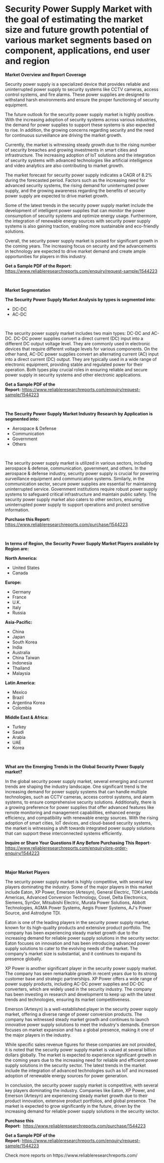 <p><h1>Security Power Supply Market with the goal of estimating the market size and future growth potential of various market segments based on component, applications, end user and region</h1></p><p><strong>Market Overview and Report Coverage</strong></p>
<p><p>Security power supply is a specialized device that provides reliable and uninterrupted power supply to security systems like CCTV cameras, access control systems, and fire alarms. These power supplies are designed to withstand harsh environments and ensure the proper functioning of security equipment.</p><p>The future outlook for the security power supply market is highly positive. With the increasing adoption of security systems across various industries, the demand for power supplies to support these systems is also expected to rise. In addition, the growing concerns regarding security and the need for continuous surveillance are driving the market growth.</p><p>Currently, the market is witnessing steady growth due to the rising number of security breaches and growing investments in smart cities and infrastructure. The increasing adoption of IoT solutions and the integration of security systems with advanced technologies like artificial intelligence and video analytics are also contributing to market growth.</p><p>The market forecast for security power supply indicates a CAGR of 8.2% during the forecasted period. Factors such as the increasing need for advanced security systems, the rising demand for uninterrupted power supply, and the growing awareness regarding the benefits of security power supply are expected to drive market growth.</p><p>Some of the latest trends in the security power supply market include the development of intelligent power supplies that can monitor the power consumption of security systems and optimize energy usage. Furthermore, the integration of renewable energy sources with security power supply systems is also gaining traction, enabling more sustainable and eco-friendly solutions.</p><p>Overall, the security power supply market is poised for significant growth in the coming years. The increasing focus on security and the advancements in technology are expected to drive market demand and create ample opportunities for players in this industry.</p></p>
<p><strong>Get a Sample PDF of the Report:</strong> <a href="https://www.reliableresearchreports.com/enquiry/request-sample/1544223">https://www.reliableresearchreports.com/enquiry/request-sample/1544223</a></p>
<p>&nbsp;</p>
<p><strong>Market Segmentation</strong></p>
<p><strong>The Security Power Supply Market Analysis by types is segmented into:</strong></p>
<p><ul><li>DC-DC</li><li>AC-DC</li></ul></p>
<p>&nbsp;</p>
<p><p>The security power supply market includes two main types: DC-DC and AC-DC. DC-DC power supplies convert a direct current (DC) input into a different DC output voltage level. They are commonly used in electronic devices that require different voltage levels for various components. On the other hand, AC-DC power supplies convert an alternating current (AC) input into a direct current (DC) output. They are typically used in a wide range of electronic equipment, providing stable and regulated power for their operation. Both types play crucial roles in ensuring reliable and secure power supply in security systems and other electronic applications.</p></p>
<p><strong>Get a Sample PDF of the Report:</strong>&nbsp;<a href="https://www.reliableresearchreports.com/enquiry/request-sample/1544223">https://www.reliableresearchreports.com/enquiry/request-sample/1544223</a></p>
<p>&nbsp;</p>
<p><strong>The Security Power Supply Market Industry Research by Application is segmented into:</strong></p>
<p><ul><li>Aerospace & Defense</li><li>Communication</li><li>Government</li><li>Others</li></ul></p>
<p>&nbsp;</p>
<p><p>The security power supply market is utilized in various sectors, including aerospace & defense, communication, government, and others. In the aerospace & defense industry, security power supply is crucial for powering surveillance equipment and communication systems. Similarly, in the communication sector, secure power supplies are essential for maintaining uninterrupted service. Government institutions require robust power supply systems to safeguard critical infrastructure and maintain public safety. The security power supply market also caters to other sectors, ensuring uninterrupted power supply to support operations and protect sensitive information.</p></p>
<p><strong>Purchase this Report:</strong>&nbsp; <a href="https://www.reliableresearchreports.com/purchase/1544223">https://www.reliableresearchreports.com/purchase/1544223</a></p>
<p>&nbsp;</p>
<p><strong>In terms of Region, the Security Power Supply Market Players available by Region are:</strong></p>
<p>
    <p> <strong> North America: </strong>
        <ul>
            <li>United States</li>
            <li>Canada</li>
        </ul>
        </p> 
    <p> <strong> Europe: </strong>
        <ul>
            <li>Germany</li>
            <li>France</li>
            <li>U.K.</li>
            <li>Italy</li>
            <li>Russia</li>
        </ul>
        </p> 
    <p> <strong> Asia-Pacific: </strong>
        <ul>
            <li>China</li>
            <li>Japan</li>
            <li>South Korea</li>
            <li>India</li>
            <li>Australia</li>
            <li>China Taiwan</li>
            <li>Indonesia</li>
            <li>Thailand</li>
            <li>Malaysia</li>
        </ul>
        </p> 
    <p> <strong> Latin America: </strong>
        <ul>
            <li>Mexico</li>
            <li>Brazil</li>
            <li>Argentina Korea</li>
            <li>Colombia</li>
        </ul>
        </p> 
    <p> <strong> Middle East & Africa: </strong>
        <ul>
            <li>Turkey</li>
            <li>Saudi</li>
            <li>Arabia</li>
            <li>UAE</li>
            <li>Korea</li>
        </ul>
    </p>
    </p>
<p>&nbsp;</p>
<p><strong>What are the Emerging Trends in the Global Security Power Supply market?</strong></p>
<p><p>In the global security power supply market, several emerging and current trends are shaping the industry landscape. One significant trend is the increasing demand for power supply systems that can handle multiple technologies, such as CCTV cameras, access control systems, and alarm systems, to ensure comprehensive security solutions. Additionally, there is a growing preference for power supplies that offer advanced features like remote monitoring and management capabilities, enhanced energy efficiency, and compatibility with renewable energy sources. With the rising adoption of smart cities, IoT devices, and cloud-based security systems, the market is witnessing a shift towards integrated power supply solutions that can support these interconnected systems efficiently.</p></p>
<p><strong>Inquire or Share Your Questions If Any Before Purchasing This Report</strong>- <a href="https://www.reliableresearchreports.com/enquiry/pre-order-enquiry/1544223">https://www.reliableresearchreports.com/enquiry/pre-order-enquiry/1544223</a></p>
<p>&nbsp;</p>
<p><strong>Major Market Players</strong></p>
<p><p>The security power supply market is highly competitive, with several key players dominating the industry. Some of the major players in this market include Eaton, XP Power, Emerson (Artesyn), General Electric, TDK-Lambda Americas, Advanced Conversion Technology, Cosel, Delta Electronics, Siemens, SynQor, Mitsubishi Electric, Murata Power Solutions, Abbott Technologies, AGMA Power Systems, Aegis Power Systems, AJ's Power Source, and Astrodyne TDI.</p><p>Eaton is one of the leading players in the security power supply market, known for its high-quality products and extensive product portfolio. The company has been experiencing steady market growth due to the increasing demand for reliable power supply solutions in the security sector. Eaton focuses on innovation and has been introducing advanced power supply solutions to cater to the evolving needs of the market. The company's market size is substantial, and it continues to expand its presence globally.</p><p>XP Power is another significant player in the security power supply market. The company has seen remarkable growth in recent years due to its strong customer base and strategic partnerships. XP Power offers a wide range of power supply products, including AC-DC power supplies and DC-DC converters, which are widely used in the security industry. The company has been investing in research and development to keep up with the latest trends and technologies, ensuring its market competitiveness.</p><p>Emerson (Artesyn) is a well-established player in the security power supply market, offering a diverse range of power conversion products. The company has witnessed steady market growth and continues to launch innovative power supply solutions to meet the industry's demands. Emerson focuses on market expansion and has a global presence, making it one of the major players in the industry.</p><p>While specific sales revenue figures for these companies are not provided, it is noted that the security power supply market is valued at several billion dollars globally. The market is expected to experience significant growth in the coming years due to the increasing need for reliable and efficient power supply solutions in the security sector. The latest trends in the market include the integration of advanced technologies such as IoT and increased adoption of renewable energy sources for power generation.</p><p>In conclusion, the security power supply market is competitive, with several key players dominating the industry. Companies like Eaton, XP Power, and Emerson (Artesyn) are experiencing steady market growth due to their product innovation, extensive product portfolios, and global presence. The market is expected to grow significantly in the future, driven by the increasing demand for reliable power supply solutions in the security sector.</p></p>
<p><strong>Purchase this Report:</strong>&nbsp;&nbsp;<a href="https://www.reliableresearchreports.com/purchase/1544223">https://www.reliableresearchreports.com/purchase/1544223</a></p>
<p></p>
<p><strong>Get a Sample PDF of the Report:</strong>&nbsp;<a href="https://www.reliableresearchreports.com/enquiry/request-sample/1544223">https://www.reliableresearchreports.com/enquiry/request-sample/1544223</a></p>
<p>Check more reports on https://www.reliableresearchreports.com/</p>